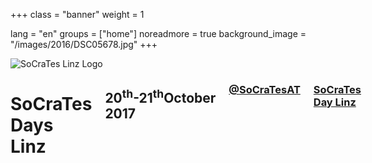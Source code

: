 +++
class = "banner"
weight = 1

lang = "en"
groups = ["home"]
noreadmore = true
background_image = "/images/2016/DSC05678.jpg"
+++

<div class="banner">
  	<div class="row">
			<div class="four columns">
				<img class="logo" src="/images/2016/SoCraTesLinz2016.png" alt="SoCraTes Linz Logo"/>
			</div>
    	<div class="eight columns">
				<h1>SoCraTes Days Linz</h1>
				<h2>20<sup>th</sup>-21<sup>th</sup>October 2017</h2>
				<h3><a href="https://twitter.com/SoCraTesAT"><i class="fa fa-twitter" aria-hidden="true" style="width: 1.2em;"></i> @SoCraTesAT</a></h3>
				<h3><a href="https://www.facebook.com/events/1175565655799297/"><i class="fa fa-facebook" aria-hidden="true" style="width: 1.2em;"></i> SoCraTes Day Linz</a></h3>
			</div>
	</div>
</div>

	



<!--more-->